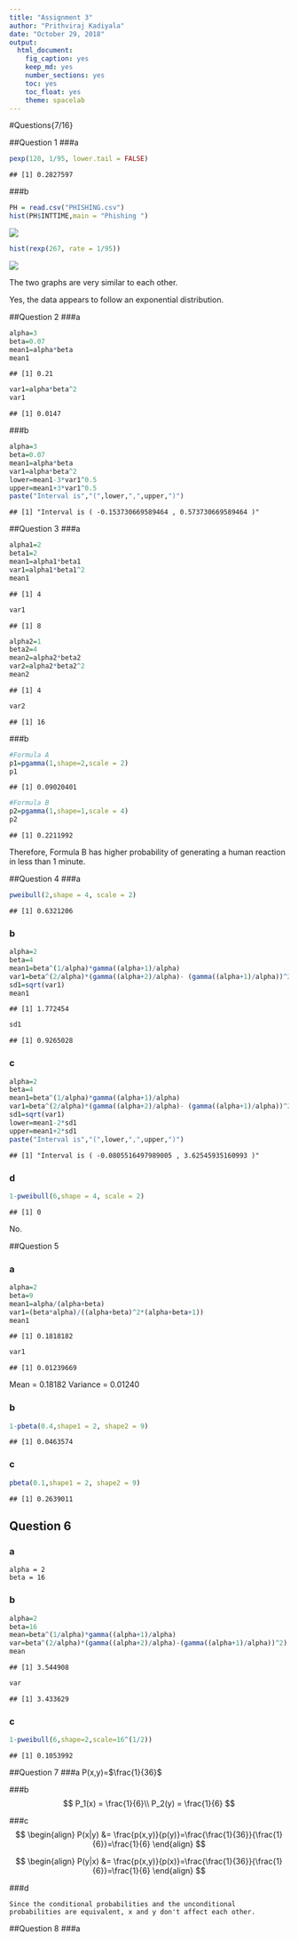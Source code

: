 ```yaml
---
title: "Assignment 3"
author: "Prithviraj Kadiyala"
date: "October 29, 2018"
output:
  html_document:
    fig_caption: yes
    keep_md: yes
    number_sections: yes
    toc: yes
    toc_float: yes
    theme: spacelab
---
```




#Questions{7/16}

##Question 1
###a 

```r
pexp(120, 1/95, lower.tail = FALSE)
```

```
## [1] 0.2827597
```

###b

```r
PH = read.csv("PHISHING.csv")
hist(PH$INTTIME,main = "Phishing ")
```

![](Assignment3RMD_files/figure-html/unnamed-chunk-2-1.png)<!-- -->

```r
hist(rexp(267, rate = 1/95))
```

![](Assignment3RMD_files/figure-html/unnamed-chunk-2-2.png)<!-- -->

The two graphs are very similar to each other.

Yes, the data appears to follow an exponential distribution.

##Question 2
###a

```r
alpha=3
beta=0.07
mean1=alpha*beta
mean1
```

```
## [1] 0.21
```

```r
var1=alpha*beta^2
var1
```

```
## [1] 0.0147
```

###b

```r
alpha=3
beta=0.07
mean1=alpha*beta
var1=alpha*beta^2
lower=mean1-3*var1^0.5
upper=mean1+3*var1^0.5
paste("Interval is","(",lower,",",upper,")")
```

```
## [1] "Interval is ( -0.153730669589464 , 0.573730669589464 )"
```

##Question 3
###a

```r
alpha1=2
beta1=2
mean1=alpha1*beta1
var1=alpha1*beta1^2
mean1
```

```
## [1] 4
```

```r
var1
```

```
## [1] 8
```

```r
alpha2=1
beta2=4
mean2=alpha2*beta2
var2=alpha2*beta2^2
mean2
```

```
## [1] 4
```

```r
var2
```

```
## [1] 16
```

###b

```r
#Formula A
p1=pgamma(1,shape=2,scale = 2)
p1
```

```
## [1] 0.09020401
```

```r
#Formula B
p2=pgamma(1,shape=1,scale = 4)
p2
```

```
## [1] 0.2211992
```

Therefore, Formula B has higher probability of generating a human reaction in less than 1 minute. 

##Question 4
###a

```r
pweibull(2,shape = 4, scale = 2)
```

```
## [1] 0.6321206
```

### b

```r
alpha=2
beta=4
mean1=beta^(1/alpha)*gamma((alpha+1)/alpha)
var1=beta^(2/alpha)*(gamma((alpha+2)/alpha)- (gamma((alpha+1)/alpha))^2)
sd1=sqrt(var1)
mean1
```

```
## [1] 1.772454
```

```r
sd1
```

```
## [1] 0.9265028
```

### c

```r
alpha=2
beta=4
mean1=beta^(1/alpha)*gamma((alpha+1)/alpha)
var1=beta^(2/alpha)*(gamma((alpha+2)/alpha)- (gamma((alpha+1)/alpha))^2)
sd1=sqrt(var1)
lower=mean1-2*sd1
upper=mean1+2*sd1
paste("Interval is","(",lower,",",upper,")")
```

```
## [1] "Interval is ( -0.0805516497989005 , 3.62545935160993 )"
```

### d

```r
1-pweibull(6,shape = 4, scale = 2)
```

```
## [1] 0
```

No.

##Question 5
### a

```r
alpha=2
beta=9
mean1=alpha/(alpha+beta)
var1=(beta*alpha)/((alpha+beta)^2*(alpha+beta+1))
mean1
```

```
## [1] 0.1818182
```

```r
var1
```

```
## [1] 0.01239669
```
Mean = 0.18182
Variance = 0.01240

### b

```r
1-pbeta(0.4,shape1 = 2, shape2 = 9)
```

```
## [1] 0.0463574
```

### c

```r
pbeta(0.1,shape1 = 2, shape2 = 9)
```

```
## [1] 0.2639011
```

## Question 6

### a
```
alpha = 2
beta = 16
```


### b

```r
alpha=2
beta=16
mean=beta^(1/alpha)*gamma((alpha+1)/alpha)
var=beta^(2/alpha)*(gamma((alpha+2)/alpha)-(gamma((alpha+1)/alpha))^2)
mean
```

```
## [1] 3.544908
```

```r
var
```

```
## [1] 3.433629
```

### c

```r
1-pweibull(6,shape=2,scale=16^(1/2))
```

```
## [1] 0.1053992
```


##Question 7
###a
P(x,y)=$\frac{1}{36}$

###b
$$
P_1(x) = \frac{1}{6}\\
P_2(y) = \frac{1}{6}
$$

###c
$$
\begin{align}
P(x|y) &= \frac{p(x,y)}{p(y)}=\frac{\frac{1}{36}}{\frac{1}{6}}=\frac{1}{6}
\end{align}
$$

$$
\begin{align}
P(y|x) &= \frac{p(x,y)}{p(x)}=\frac{\frac{1}{36}}{\frac{1}{6}}=\frac{1}{6}
\end{align}
$$

###d
```
Since the conditional probabilities and the unconditional probabilities are equivalent, x and y don't affect each other.
```

##Question 8
###a








